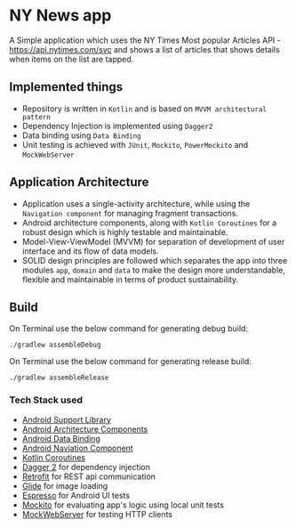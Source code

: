 # NY News app

A Simple application which uses the NY Times Most popular Articles API -https://api.nytimes.com/svc and shows a list of articles that shows details when items on the list are tapped.

## Implemented things

* Repository is written in `Kotlin` and is based on `MVVM architectural pattern`
* Dependency Injection is implemented using `Dagger2`
* Data binding using `Data Binding`
* Unit testing is achieved with `JUnit`, `Mockito`, `PowerMockito` and `MockWebServer`

## Application Architecture

* Application uses a single-activity architecture, while using the `Navigation component` for managing fragment transactions.
* Android architecture components, along with `Kotlin Coroutines` for a robust design which is highly testable and maintainable.
* Model-View-ViewModel (MVVM) for separation of development of user interface and its flow of data models.
* SOLID design principles are followed which separates the app into three modules `app`, `domain` and `data` to make the design more understandable, flexible and maintainable in terms of product sustainability.

## Build

On Terminal use the below command for generating debug build: <br/>

```./gradlew assembleDebug```

On Terminal use the below command for generating release build: <br/>

``` ./gradlew assembleRelease ```

### Tech Stack used
* [Android Support Library][support-lib]
* [Android Architecture Components][arch]
* [Android Data Binding][data-binding]
* [Android Naviation Component][navigation]
* [Kotlin Coroutines][coroutines]
* [Dagger 2][dagger2] for dependency injection
* [Retrofit][retrofit] for REST api communication
* [Glide][glide] for image loading
* [Espresso][espresso] for Android UI tests
* [Mockito][mockito] for evaluating app's logic using local unit tests
* [MockWebServer][mockwebserver] for testing HTTP clients


[support-lib]: https://developer.android.com/topic/libraries/support-library/index.html
[arch]: https://developer.android.com/arch
[data-binding]: https://developer.android.com/topic/libraries/data-binding/index.html
[dagger2]: https://google.github.io/dagger
[retrofit]: http://square.github.io/retrofit
[navigation]: https://developer.android.com/guide/navigation/navigation-getting-started
[glide]: https://github.com/bumptech/glide
[espresso]: https://developer.android.com/training/testing/espresso
[mockito]: https://site.mockito.org/
[mockwebserver]: https://github.com/square/okhttp/tree/master/mockwebserver
[NYTimesAPI]: https://developer.nytimes.com/
[coroutines]: https://kotlinlang.org/docs/coroutines-guide.html
[mockwebserver]: https://github.com/square/okhttp/tree/master/mockwebserver
